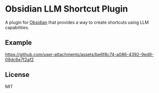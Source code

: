 # Obsidian LLM Shortcut Plugin

A plugin for [Obsidian](https://obsidian.md) that provides a way to create shortcuts using LLM capabilities.

## Example

https://github.com/user-attachments/assets/be6f8c74-a086-4392-9ed9-09dc6e7f2af2

## License

MIT
